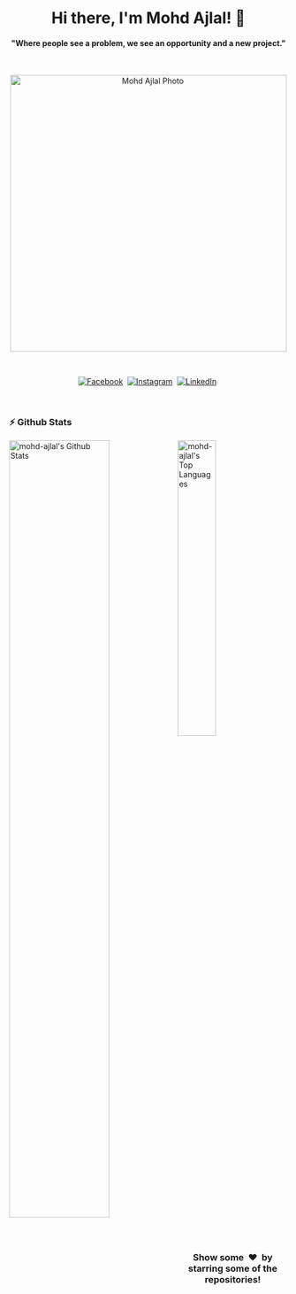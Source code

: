 <!--
**mohd-ajlal/mohd-ajlal** is a ✨ _special_ ✨ repository because its `README.md` (this file) appears on your GitHub profile.

Here are some ideas to get you started:

- 🔭 I’m currently working on ...
- 🌱 I’m currently learning ...
- 👯 I’m looking to collaborate on ...
- 🤔 I’m looking for help with ...
- 💬 Ask me about ...
- 📫 How to reach me: ...
- 😄 Pronouns: ...
- ⚡ Fun fact: ...
-->

<p>
  <h1 align="center"><b>Hi there, I'm Mohd Ajlal! 👋</b></h1>
</p>
<p>
  <h4 align="center"><b>"Where people see a problem, we see an opportunity and a new project."</b></h4>
</p>
<br>
<p align="center">
<img height="500px" alt="Mohd Ajlal Photo" src="https://avatars.githubusercontent.com/u/78673824?v=4" /></p>
<br>
<p align="center">
<a href="https://www.facebook.com/mohdajlal.ajlal" target="_blank"><img src="https://img.shields.io/badge/facebook-%231877F2.svg?&style=for-the-badge&logo=facebook&logoColor=white" alt="Facebook" /></a>&nbsp;
<a href="https://instagram.com/mohd_ajlal" target="_blank"><img src="https://img.shields.io/badge/instagram-%23E4405F.svg?&style=for-the-badge&logo=instagram&logoColor=white" alt="Instagram" /></a>&nbsp;
<a href="https://www.linkedin.com/in/mohd-ajlal-816388253/" target="_blank"><img src="https://img.shields.io/badge/linkedin-%230077B5.svg?&style=for-the-badge&logo=linkedin&logoColor=white" alt="LinkedIn" /></a>&nbsp;</p>
<br>

### :zap: Github Stats

  <img align="left" src="https://github-readme-stats.vercel.app/api?username=mohd-ajlal&count_private=true&show_icons=true&title_color=fff&icon_color=79ff97&text_color=efefef&bg_color=24292e&cache_seconds=1800" alt="mohd-ajlal's Github Stats" width="60%">
  
<img src="https://github-readme-stats.vercel.app/api/top-langs/?username=mohd-ajlal&show_icons=true&hide_border=true&theme=radical" width="37%" alt="mohd-ajlal's Top Languages">

<!---div align="center"--->
  <!---img src="https://github-readme-streak-stats.herokuapp.com/?user=mohd-ajlal&theme=dark" alt="mohd-ajlal's Github Streaks" width="70%"--->
<!---/div--->

<br>

<h3 align="center">Show some &nbsp;❤️&nbsp; by starring some of the repositories!</h3>
